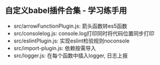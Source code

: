 自定义babel插件合集 - 学习练手用
- 
- src/arrowFunctionPlugin.js: 箭头函数转es5函数
- src/consolelog.js: console.log打印同时将代码位置同步打印
- src/eslintPlugin.js: 实现eslint检验规则noconsole
- src/import-plugin.js: 依赖按需导入
- src/logger.js: 在每个函数中插入logger, 日志上报
